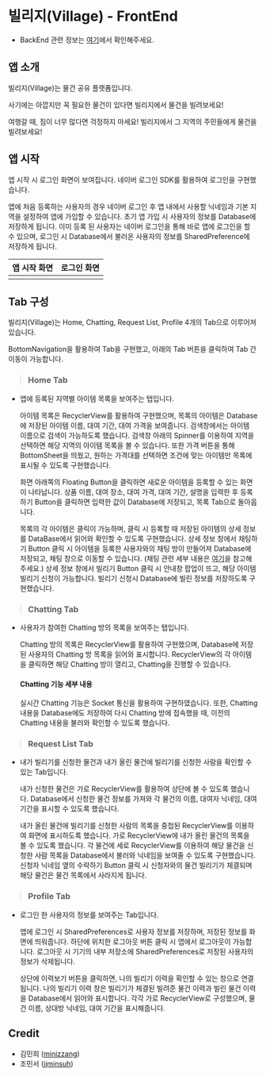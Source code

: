 # 빌리지(Village) - FrontEnd
- BackEnd 관련 정보는 [여기](https://github.com/minizzang/madcamp_week2_server)에서 확인해주세요.

## 앱 소개
빌리지(Village)는 물건 공유 플랫폼입니다. 


사기에는 아깝지만 꼭 필요한 물건이 있다면 빌리지에서 물건을 빌려보세요!


여행갈 때, 짐이 너무 많다면 걱정하지 마세요! 빌리지에서 그 지역의 주민들에게 물건을 빌려보세요!

## 앱 시작

앱 시작 시 로그인 화면이 보여집니다. 네이버 로그인 SDK를 활용하여 로그인을 구현했습니다.


앱에 처음 등록하는 사용자의 경우 네이버 로그인 후 앱 내에서 사용할 닉네임과 기본 지역을 설정하여 앱에 가입할 수 있습니다. 초기 앱 가입 시 사용자의 정보를 Database에 저장하게 됩니다. 이미 등록 된 사용자는 네이버 로그인을 통해 바로 앱에 로그인을 할 수 있으며, 로그인 시 Database에서 불러온 사용자의 정보를 SharedPreference에 저장하게 됩니다.

|앱 시작 화면|로그인 화면|
|:-:|:-:|
|||



## Tab 구성
빌리지(Village)는 Home, Chatting, Request List, Profile 4개의 Tab으로 이루어져 있습니다. 


BottomNavigation을 활용하여 Tab을 구현했고, 아래의 Tab 버튼을 클릭하여 Tab 간 이동이 가능합니다.
> ### Home Tab
  - 앱에 등록된 지역별 아이템 목록을 보여주는 탭입니다.
    
    
    
    아이템 목록은 RecyclerView를 활용하여 구현했으며, 목록의 아이템은 Database에 저장된 아이템 이름, 대여 기간, 대여 가격을 보여줍니다. 검색창에서는 아이템 이름으로 검색이 가능하도록 했습니다. 검색창 아래의 Spinner를 이용하여 지역을 선택하면 해당 지역의 아이템 목록을 볼 수 있습니다. 또한 가격 버튼을 통해 BottomSheet을 띄웠고, 원하는 가격대를 선택하면 조건에 맞는 아이템만 목록에 표시될 수 있도록 구현했습니다.
    
    
    
    화면 아래쪽의 Floating Button을 클릭하면 새로운 아이템을 등록할 수 있는 화면이 나타납니다. 상품 이름, 대여 장소, 대여 가격, 대여 기간, 설명을 입력한 후 등록하기 Button을 클릭하면 입력한 값이 Database에 저장되고, 목록 Tab으로 돌아옵니다.
    
    
    목록의 각 아이템은 클릭이 가능하며, 클릭 시 등록할 때 저장된 아이템의 상세 정보를 DataBase에서 읽어와 확인할 수 있도록 구현했습니다. 상세 정보 창에서 채팅하기 Button 클릭 시 아이템을 등록한 사용자와의 채팅 방이 만들어져 Database에 저장되고, 채팅 창으로 이동할 수 있습니다. (채팅 관련 세부 내용은 [여기](#chatting)을 참고해주세요.) 상세 정보 창에서 빌리기 Button 클릭 시 안내창 팝업이 뜨고, 해당 아이템 빌리기 신청이 가능합니다. 빌리기 신청시 Database에 빌린 정보를 저장하도록 구현했습니다.
 
 
> ### Chatting Tab
  - 사용자가 참여한 Chatting 방의 목록을 보여주는 탭입니다.
  
  
  
    Chatting 방의 목록은 RecyclerView를 활용하여 구현했으며, Database에 저장된 사용자의 Chatting 방 목록을 읽어와 표시합니다. RecyclerView의 각 아이템을 클릭하면 해당 Chatting 방이 열리고, Chatting을 진행할 수 있습니다. 

     #### Chatting 기능 세부 내용
     실시간 Chatting 기능은 Socket 통신을 활용하여 구현하였습니다. 또한, Chatting 내용을 Database에도 저장하여 다시 Chatting 방에 접속했을 때, 이전의 Chatting 내용을 불러와 확인할 수 있도록 했습니다. 
     


> ### Request List Tab
  - 내가 빌리기를 신청한 물건과 내가 올린 물건에 빌리기를 신청한 사람을 확인할 수 있는 Tab입니다.
  
  
  
    내가 신청한 물건은 가로 RecyclerView를 활용하여 상단에 볼 수 있도록 했습니다. Database에서 신청한 물건 정보를 가져와 각 물건의 이름, 대여자 닉네임, 대여 기간을 표시할 수 있도록 했습니다.
    
    
    내가 올린 물건에 빌리기를 신청한 사람의 목록을 중첩된 RecyclerView를 이용하여 화면에 표시하도록 했습니다. 가로 RecyclerView에 내가 올린 물건의 목록을 볼 수 있도록 했습니다. 각 물건에 세로 RecyclerView를 이용하여 해당 물건을 신청한 사람 목록을 Database에서 불러와 닉네임을 보여줄 수 있도록 구현했습니다. 신청자 닉네임 옆의 수락하기 Button 클릭 시 신청자와의 물건 빌리기가 체결되며 해당 물건은 물건 목록에서 사라지게 됩니다.
    
> ### Profile Tab
  - 로그인 한 사용자의 정보를 보여주는 Tab입니다.
  
  
  
    앱에 로그인 시 SharedPreferences로 사용자 정보를 저장하며, 저장된 정보를 화면에 띄워줍니다. 하단에 위치한 로그아웃 버튼 클릭 시 앱에서 로그아웃이 가능합니다. 로그아웃 시 기기의 내부 저장소에 SharedPreferences로 저장된 사용자의 정보가 삭제됩니다.
    
    
    상단에 이력보기 버튼을 클릭하면, 나의 빌리기 이력을 확인할 수 있는 창으로 연결됩니다. 나의 빌리기 이력 창은 빌리기가 체결된 빌려준 물건 이력과 빌린 물건 이력을 Database에서 읽어와 표시합니다. 각각 가로 RecyclerView로 구성했으며, 물건 이름, 상대방 닉네임, 대여 기간을 표시해줍니다.


## Credit
- 김민희 ([minizzang](https://github.com/minizzang))
- 조민서 ([jjminsuh](https://github.com/jjminsuh))
